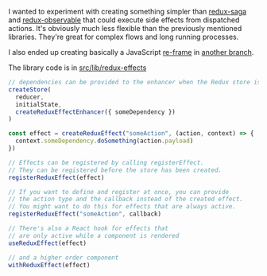 I wanted to experiment with creating something simpler than [redux-saga](https://github.com/redux-saga/redux-saga) and [redux-observable](https://github.com/redux-observable/redux-observable) that could execute side effects from dispatched actions. It's obviously much less flexible than the previously mentioned libraries. They're great for complex flows and long running processes.

I also ended up creating basically a JavaScript [re-frame](https://github.com/day8/re-frame) in [another branch](https://github.com/zrcni/redux-effects/tree/effectrix).

The library code is in [src/lib/redux-effects](./src/lib/redux-effects)

```js
// dependencies can be provided to the enhancer when the Redux store is created
createStore(
  reducer,
  initialState,
  createReduxEffectEnhancer({ someDependency })
)
```

```js
const effect = createReduxEffect("someAction", (action, context) => {
  context.someDependency.doSomething(action.payload)
})

// Effects can be registered by calling registerEffect.
// They can be registered before the store has been created.
registerReduxEffect(effect)

// If you want to define and register at once, you can provide
// the action type and the callback instead of the created effect.
// You might want to do this for effects that are always active.
registerReduxEffect("someAction", callback)
```

```js
// There's also a React hook for effects that
// are only active while a component is rendered
useReduxEffect(effect)

// and a higher order component
withReduxEffect(effect)
```

